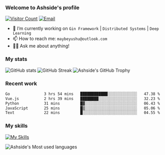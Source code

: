 ### Welcome to Ashside's profile

[![Visitor Count](https://visitor-badge.laobi.icu/badge?page_id=Ashside)](https://github.com/Ashside)
[![Email](https://img.shields.io/badge/Email-maybeyushu@outlook.com-blue)](mailto:maybeyushu@outlook.com)

- 🔭 I’m currently working on `Gin Framework` | `Distributed Systems` | `Deep Learning`
- 📫 How to reach me: `maybeyushu@outlook.com`
- 👨‍💻 Ask me about anything!

### My stats

![GitHub stats](https://github-readme-stats.vercel.app/api?username=Ashside&show_icons=true)
![GitHub Streak](https://github-readme-streak-stats.herokuapp.com/?user=Ashside)
![Ashside's GitHub Trophy](https://github-profile-trophy.vercel.app/?username=Ashside&theme=onedark)



### Recent work

<!--START_SECTION:waka-->

```txt
Go               3 hrs 54 mins   ████████████░░░░░░░░░░░░░   47.38 %
Vue.js           2 hrs 39 mins   ████████░░░░░░░░░░░░░░░░░   32.23 %
Python           31 mins         █▓░░░░░░░░░░░░░░░░░░░░░░░   06.43 %
JavaScript       25 mins         █▒░░░░░░░░░░░░░░░░░░░░░░░   05.06 %
Text             22 mins         █░░░░░░░░░░░░░░░░░░░░░░░░   04.55 %
```

<!--END_SECTION:waka-->

### My skills

[![My Skills](https://skillicons.dev/icons?i=go,python,cpp,vue)](https://skillicons.dev)

![Ashside's Most used languages](https://github-readme-stats.vercel.app/api/top-langs/?username=Ashside&layout=compact&hide_border=true&langs_count=10)


